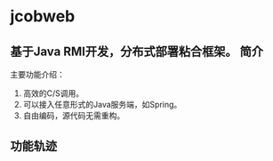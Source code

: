 jcobweb
=======

基于Java RMI开发，分布式部署粘合框架。
简介
----
主要功能介绍：
  1. 高效的C/S调用。
  2. 可以接入任意形式的Java服务端，如Spring。
  3. 自由编码，源代码无需重构。

功能轨迹
----
